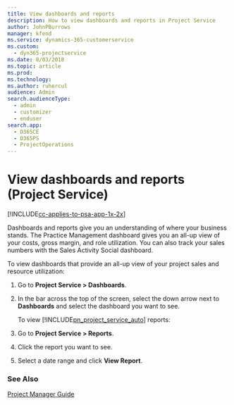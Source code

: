 ```yaml
---
title: View dashboards and reports
description: How to view dashboards and reports in Project Service
author: JohnPBurrows
manager: kfend
ms.service: dynamics-365-customerservice
ms.custom: 
  - dyn365-projectservice
ms.date: 8/03/2018
ms.topic: article
ms.prod: 
ms.technology: 
ms.author: ruhercul
audience: Admin
search.audienceType: 
  - admin
  - customizer
  - enduser
search.app: 
  - D365CE
  - D365PS
  - ProjectOperations
---
```

# View dashboards and reports (Project Service)

[!INCLUDE[cc-applies-to-psa-app-1x-2x](../includes/cc-applies-to-psa-app-1x-2x.md)]

Dashboards and reports give you an understanding of where your business stands. The Practice Management dashboard gives you an all-up view of your costs, gross margin, and role utilization. You can also track your sales numbers with the Sales Activity Social dashboard.  
  
 To view dashboards that provide an all-up view of your project sales and resource utilization:  
  
1. Go to **Project Service > Dashboards**.  
  
2. In the bar across the top of the screen, select the down arrow next to **Dashboards** and select the dashboard you want to see.  
  
   To view [!INCLUDE[pn_project_service_auto](../includes/pn-project-service-auto.md)] reports:  
  
3. Go to **Project Service > Reports**.  
  
4. Click the report you want to see.  
  
5. Select a date range and click **View Report**.  
  
### See Also  
 [Project Manager Guide](../project-service/project-manager-guide.md)
